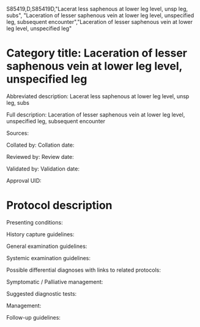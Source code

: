 S85419,D,S85419D,"Lacerat less saphenous at lower leg level, unsp leg, subs", "Laceration of lesser saphenous vein at lower leg level, unspecified leg, subsequent encounter","Laceration of lesser saphenous vein at lower leg level, unspecified leg"
# Category title: Laceration of lesser saphenous vein at lower leg level, unspecified leg

Abbreviated description: Lacerat less saphenous at lower leg level, unsp leg, subs

Full description: Laceration of lesser saphenous vein at lower leg level, unspecified leg, subsequent encounter

Sources:

Collated by:
Collation date:

Reviewed by:
Review date:

Validated by:
Validation date:

Approval UID:

# Protocol description

Presenting conditions:

History capture guidelines:

General examination guidelines:

Systemic examination guidelines:

Possible differential diagnoses with links to related protocols:

Symptomatic / Palliative management:

Suggested diagnostic tests:

Management:

Follow-up guidelines:
